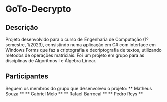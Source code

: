 # GoTo-Decrypto
## Descrição
Projeto desenvolvido para o curso de Engenharia de Computação (1º semestre, 1/2023), consistindo numa aplicação em C# com interface em Windows Forms que faz a criptografia e decriptografia de textos, utilizando métodos de operações matriciais. Foi um projeto em grupo para as disciplinas de Algoritmos I e Álgebra Linear.

## Participantes
Seguem os membros do grupo que desenvolveu o projeto:
** Matheus Souza **
** Gabriel Melo **
** Rafael Barrocal **
** Pedro Reys **

